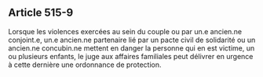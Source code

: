 Article 515-9
----
Lorsque les violences exercées au sein du couple ou par un.e ancien.ne conjoint.e, un.e
ancien.ne partenaire lié par un pacte civil de solidarité ou un ancien.ne concubin.ne
mettent en danger la personne qui en est victime, un ou plusieurs enfants, le
juge aux affaires familiales peut délivrer en urgence à cette dernière une
ordonnance de protection.

